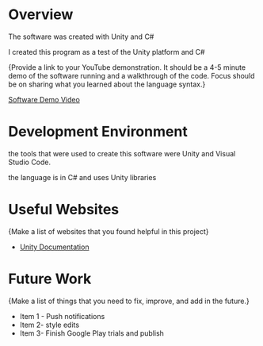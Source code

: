 # Overview



The software was created with Unity and C#

I created this program as a test of the Unity platform and  C#

{Provide a link to your YouTube demonstration. It should be a 4-5 minute demo of the software running and a walkthrough of the code. Focus should be on sharing what you learned about the language syntax.}

[Software Demo Video](https://youtu.be/Vtqk0z2_2nM)

# Development Environment

the tools that were used to create this software were Unity and Visual Studio Code. 

the language is in C# and uses Unity libraries

# Useful Websites

{Make a list of websites that you found helpful in this project}

- [Unity Documentation](https://docs.unity.com/)


# Future Work

{Make a list of things that you need to fix, improve, and add in the future.}


- Item 1 - Push notifications
- Item 2- style edits
- Item 3- Finish Google Play trials and publish
